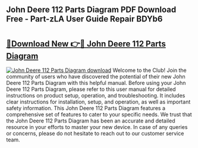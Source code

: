 ## John Deere 112 Parts Diagram PDF Download Free - Part-zLA User Guide Repair BDYb6

# <h2><a href="http://dfmo7k.blite.top/?on=John+Deere+112+Parts+Diagram">🔗Download New 👉🔴 John Deere 112 Parts Diagram</a></h2>

[![John Deere 112 Parts Diagram download](https://i.imgur.com/lujVjoI.png)](http://dfmo7k.blite.top/?on=John+Deere+112+Parts+Diagram)
Welcome to the Club! Join the community of users who have discovered the potential of their new John Deere 112 Parts Diagram with this helpful manual. Before using your John Deere 112 Parts Diagram, please refer to this user manual for detailed instructions on product setup, operation, and troubleshooting. It includes clear instructions for installation, setup, and operation, as well as important safety information. This John Deere 112 Parts Diagram features a comprehensive set of features to cater to your specific needs. We trust that the John Deere 112 Parts Diagram has been an accurate and detailed resource in your efforts to master your new device. In case of any queries or concerns, please do not hesitate to reach out to our customer service team.
